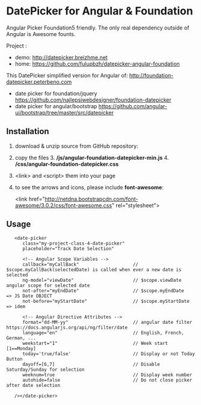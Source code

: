 DatePicker for Angular & Foundation
====================================

Angular Picker Foundation5 friendly. The only real dependency outside of Angular is Awesome founts.

Project :
 - demo: http://datepicker.breizhme.net
 - home: https://github.com/fulupbzh/datepicker-angular-foundation

This DatePicker simplified version for Angular of: http://foundation-datepicker.peterbeno.com
 - date picker for foundation/jquery https://github.com/najlepsiwebdesigner/foundation-datepicker
 - date picker for angular/bootstrap https://github.com/angular-ui/bootstrap/tree/master/src/datepicker

Installation
-------------

1. download & unzip source from GitHub repository:

2. copy the files
    3. **/js/angular-foundation-datepicker-min.js**
    4. **/css/angular-foundation-datepicker.css**

3. &lt;link&gt; and &lt;script&gt; them into your page 

4. to see the arrows and icons, please include **font-awesome**:

    &lt;link href=&quot;http://netdna.bootstrapcdn.com/font-awesome/3.0.2/css/font-awesome.css&quot; rel=&quot;stylesheet&quot;&gt;
	
Usage  <date-picker>
---------------------
```
   <date-picker
      class="my-project-class-4-date-picker"
      placeholder="Track Date Selection"

      <!-- Angular Scope Variables -->
      callback="myCallBack"                    // $scope.myCallBack(selectedDate) is called when ever a new date is selected
      ng-model="viewDate"                      // $scope.viewDate angular scope for selected date
      not-after="myEndDate"                    // $scope.myEndDate   => JS Date OBJECT
      not-before="myStartDate"                 // $scope.myStartDate => idem

      <!-- Angular Directive Attributes -->
      format="dd-MM-yy"                        // angular date filter https://docs.angularjs.org/api/ng/filter/date
      language="en"                            // English, French, German, ...
      weekstart="1"                            // Week start [1==Monday]
      today='true/false'                       // Display or not Today Button
      dayoff=[6,7]                             // Disable Saturday/Sunday for selection
      weeknum=true                             // Display week number
      autohide=false                           // Do not close picker after date selection

   /></date-picker>

```

